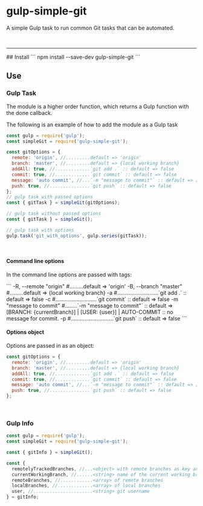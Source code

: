 # gulp-simple-git
<p>
A simple Gulp task to run common Git tasks that can be automated.
</p>
</br>

<hr>
## Install
```
npm install --save-dev gulp-simple-git
```

## Use

### Gulp Task

<p>
The module is a higher order function, which returns a Gulp function with the done callback.
</p>

<p>
The following is an example of how to add the module as a Gulp task
</p>

```javascript
const gulp = require('gulp');
const simpleGit = require('gulp-simple-git');

const gitOptions = {
  remote: 'origin', //.........default => 'origin'
  branch: 'master', //.........default => {local working branch}
  addAll: true, //.............`git add .` :: default => false
  commit: true, //.............`git commit` :: default => false
  message: 'auto commit', //...`-m "message to commit"` :: default => [BRANCH: {currentBranch}] | [USER: {user}] | AUTO-COMMIT :: no message for commit.
  push: true, //...............`git push` :: default => false
};
// gulp task with passed options
const { gitTask } = simpleGit(gitOptions);

// gulp task without passed options
const { gitTask } = simpleGit();

// gulp task with options
gulp.task('git_with_options', gulp.series(gitTask));
```

</br>

#### Command line options
<p>
In the command line options are passed with tags:
</p>
```
-R, --remote "origin" #.........default => 'origin'
-B, --branch "master" #.........default => {local working branch}
-a  #...........................`git add .` :: default => false
-c  #...........................`git commit` :: default => false
-m "message to commit" #........`-m "message to commit"` :: default => [BRANCH: {currentBranch}] | [USER: {user}] | AUTO-COMMIT :: no message for commit.
-p #............................`git push` :: default => false
```

#### Options object
<p>
Options are passed in as an object:
</p>

```javascript
const gitOptions = {
  remote: 'origin', //.........default => 'origin'
  branch: 'master', //.........default => {local working branch}
  addAll: true, //.............`git add .` :: default => false
  commit: true, //.............`git commit` :: default => false
  message: 'auto commit', //...`-m "message to commit"` :: default => [BRANCH: {currentBranch}] | [USER: {user}] | AUTO-COMMIT :: no message for commit.
  push: true, //...............`git push` :: default => false
};
```
</br>

### Gulp Info

```javascript
const gulp = require('gulp');
const simpleGit = require('gulp-simple-git');

const { gitInfo } = simpleGit();

const {
  remotelyTrackedBranches, //...<object> with remote branches as key and an array of their respectively tracked branches
  currentWorkingBranch, //......<string> name of the current working branch
  remoteBranches, //............<array> of remote branches
  localBranches, //.............<array> of local branches
  user, //......................<string> git username
} = gitInfo;

```












</br>
